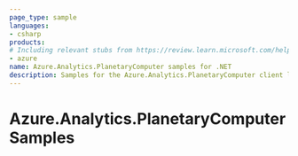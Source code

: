 ```yaml
---
page_type: sample
languages:
- csharp
products:
# Including relevant stubs from https://review.learn.microsoft.com/help/contribute/metadata-taxonomies#product
- azure
name: Azure.Analytics.PlanetaryComputer samples for .NET
description: Samples for the Azure.Analytics.PlanetaryComputer client library.
---
```


# Azure.Analytics.PlanetaryComputer Samples

<!-- please refer to <https://github.com/Azure/azure-sdk-for-net/blob/main/sdk/template/Azure.Template/samples/README.md> to write sample readme. -->
